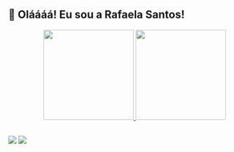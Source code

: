  ## 👋 Oláááá! Eu sou a Rafaela Santos!


<div align="center">
  <a href="https://github.com/rafaelasantos92">
  <img height="180em" src="https://github-readme-stats.vercel.app/api?username=rafaelasantos92&show_icons=true&theme=merko&include_all_commits=true&count_private=true"/>
  <img height="180em" src="https://github-readme-stats.vercel.app/api/top-langs/?username=rafaelasantos92&layout=compact&langs_count=7&theme=merko"/>
</div>
  
  
  ##
  
  
<div> 

  
  <a href="https://www.linkedin.com/in/rafaela-psantos" target="_blank"><img src="https://img.shields.io/badge/-LinkedIn-%230077B5?style=for-the-badge&logo=linkedin&logoColor=white" target="_blank"></a> 
   <a href = "mailto:santos.rafaela2991@gmail.com"><img src="https://img.shields.io/badge/-Gmail-%23333?style=for-the-badge&logo=gmail&logoColor=white" target="_blank"></a>
  

  
  
  </div>
  
  
  
